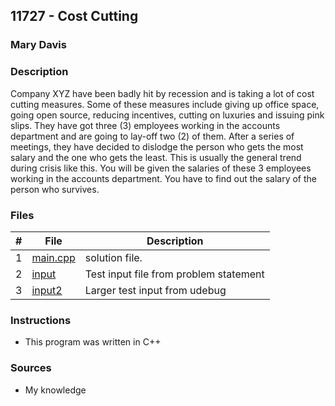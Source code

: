
## 11727 - Cost Cutting
### Mary Davis
### Description

Company XYZ have been badly hit by recession and is taking a lot of cost cutting measures. Some of these measures include
giving up office space, going open source, reducing incentives, cutting on luxuries and issuing pink slips.
They have got three (3) employees working in the accounts department and are going to lay-off two (2) of them. After a
series of meetings, they have decided to dislodge the person who gets the most salary and the one who gets the least. This
is usually the general trend during crisis like this. You will be given the salaries of these 3 employees working
in the accounts department. You have to find out the salary of the person who survives.

### Files
|   #   | File                       | Description                                                |
| :---: | -------------------------- | ---------------------------------------------------------- |
|   1   | [main.cpp](./main.cpp)     | solution file.                                             |
|   2   | [input](./input)           | Test input file from problem statement                     |
|   3   | [input2](./input2)         | Larger test input from udebug                              |

### Instructions
- This program was written in C++

### Sources
- My knowledge
